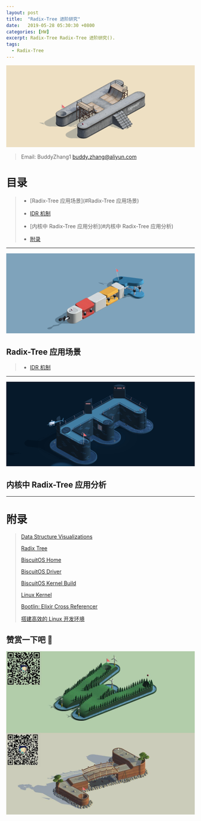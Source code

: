 ```yaml
---
layout: post
title:  "Radix-Tree 进阶研究"
date:   2019-05-28 05:30:30 +0800
categories: [HW]
excerpt: Radix-Tree Radix-Tree 进阶研究().
tags:
  - Radix-Tree
---
```


![DTS](/assets/PDB/BiscuitOS/kernel/IND00000H.jpg)

> Email: BuddyZhang1 <buddy.zhang@aliyun.com>


# 目录

> - [Radix-Tree 应用场景](#Radix-Tree 应用场景)
>
>  - [IDR 机制](/blog/IDR/)
>
> - [内核中 Radix-Tree 应用分析](#内核中 Radix-Tree 应用分析)
>
> - [附录](#附录)

-----------------------------------
<span id="Radix-Tree 应用场景"></span>

![DTS](/assets/PDB/BiscuitOS/kernel/IND00000T.jpg)

## Radix-Tree 应用场景

> - [IDR 机制](/blog/IDR/)

-----------------------------------
<span id="内核中Radix-Tree 应用分析"></span>

![DTS](/assets/PDB/BiscuitOS/kernel/IND00000E.jpg)

## 内核中 Radix-Tree 应用分析



-----------------------------------------------

# <span id="附录">附录</span>

> [Data Structure Visualizations](https://www.cs.usfca.edu/~galles/visualization/Algorithms.html)
>
> [Radix Tree](/blog/RADIX-TREE/)
>
> [BiscuitOS Home](https://biscuitos.github.io/)
>
> [BiscuitOS Driver](/blog/BiscuitOS_Catalogue/)
>
> [BiscuitOS Kernel Build](/blog/Kernel_Build/)
>
> [Linux Kernel](https://www.kernel.org/)
>
> [Bootlin: Elixir Cross Referencer](https://elixir.bootlin.com/linux/latest/source)
>
> [搭建高效的 Linux 开发环境](/blog/Linux-debug-tools/)

## 赞赏一下吧 🙂

![MMU](/assets/PDB/BiscuitOS/kernel/HAB000036.jpg)
